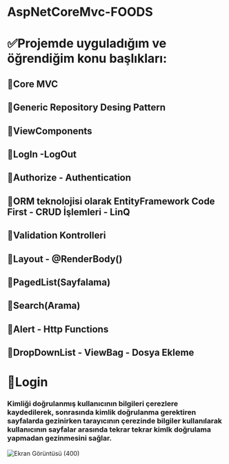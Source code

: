 # AspNetCoreMvc-FOODS
# ✅Projemde uyguladığım ve öğrendiğim konu başlıkları:
## 💎Core MVC
## 💎Generic Repository Desing Pattern
## 💎ViewComponents
## 💎LogIn -LogOut
## 💎Authorize - Authentication
## 💎ORM teknolojisi olarak EntityFramework  Code First - CRUD İşlemleri - LinQ
## 💎Validation Kontrolleri
## 💎Layout - @RenderBody() 
## 💎PagedList(Sayfalama) 
## 💎Search(Arama) 
## 💎Alert - Http Functions 
## 💎DropDownList - ViewBag - Dosya Ekleme
# 📌Login
### Kimliği doğrulanmış kullanıcının bilgileri çerezlere kaydedilerek, sonrasında kimlik doğrulanma gerektiren sayfalarda gezinirken tarayıcının çerezinde bilgiler kullanılarak kullanıcının sayfalar arasında tekrar tekrar kimlk doğrulama  yapmadan gezinmesini sağlar.
![Ekran Görüntüsü (400)](https://github.com/user-attachments/assets/51c0d24b-5bb5-4f02-80dd-0fb2e00efe50)
